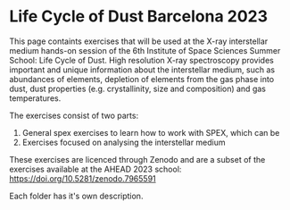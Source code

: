 # Life Cycle of Dust Barcelona 2023
This page containts exercises that will be used at the X-ray interstellar medium hands-on session of the 6th Institute of Space Sciences Summer School: Life Cycle of Dust.
High resolution X-ray spectroscopy provides important and unique information about the interstellar medium, such as abundances of elements, depletion of elements from the gas phase into dust, dust properties (e.g. crystallinity, size and composition) and gas temperatures.

The exercises consist of two parts: 
1) General spex exercises to learn how to work with SPEX, which can be
2) Exercises focused on analysing the interstellar medium

These exercises are licenced through Zenodo and are a subset of the exercises available at the AHEAD 2023 school:
https://doi.org/10.5281/zenodo.7965591

Each folder has it's own description.




